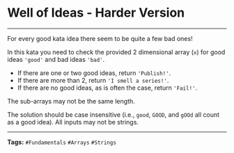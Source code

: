 # Well of Ideas - Harder Version

---

For every good kata idea there seem to be quite a few bad ones!

In this kata you need to check the provided 2 dimensional array (`x`) for good ideas `'good'` and bad ideas `'bad'`.

- If there are one or two good ideas, return `'Publish!'`.
- If there are more than 2, return `'I smell a series!'`.
- If there are no good ideas, as is often the case, return `'Fail!'`.

The sub-arrays may not be the same length.

The solution should be case insensitive (i.e., `good`, `GOOD`, and `gOOd` all count as a good idea). All inputs may not be strings.

---

**Tags:** `#Fundamentals` `#Arrays` `#Strings`